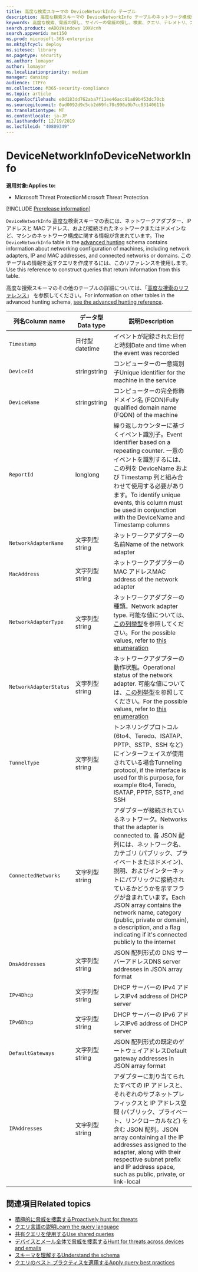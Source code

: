 ```yaml
---
title: 高度な検索スキーマの DeviceNetworkInfo テーブル
description: 高度な検索スキーマの DeviceNetworkInfo テーブルのネットワーク構成情報について説明します。
keywords: 高度な検索、脅威の探し、サイバーの脅威の探し、検索、クエリ、テレメトリ、スキーマ参照、kusto、table、column、data type、description、machinenetworkinfo、DeviceNetworkInfo、device、machine、mac、ip、adapter、dns、dhcp、gateway、tunnel
search.product: eADQiWindows 10XVcnh
search.appverid: met150
ms.prod: microsoft-365-enterprise
ms.mktglfcycl: deploy
ms.sitesec: library
ms.pagetype: security
ms.author: lomayor
author: lomayor
ms.localizationpriority: medium
manager: dansimp
audience: ITPro
ms.collection: M365-security-compliance
ms.topic: article
ms.openlocfilehash: e0d183dd762aba7f11ee46acc81a89b453dc70cb
ms.sourcegitcommit: 0ad0092d9c5cb2d69fc70c990a9b7cc03140611b
ms.translationtype: MT
ms.contentlocale: ja-JP
ms.lasthandoff: 12/19/2019
ms.locfileid: "40809349"
---
```

# <a name="devicenetworkinfo"></a><span data-ttu-id="fc2ae-104">DeviceNetworkInfo</span><span class="sxs-lookup"><span data-stu-id="fc2ae-104">DeviceNetworkInfo</span></span>

<span data-ttu-id="fc2ae-105">**適用対象:**</span><span class="sxs-lookup"><span data-stu-id="fc2ae-105">**Applies to:**</span></span>
- <span data-ttu-id="fc2ae-106">Microsoft Threat Protection</span><span class="sxs-lookup"><span data-stu-id="fc2ae-106">Microsoft Threat Protection</span></span>

[!INCLUDE [Prerelease information](../includes/prerelease.md)]

<span data-ttu-id="fc2ae-107">`DeviceNetworkInfo` [高度な](advanced-hunting-overview.md)検索スキーマの表には、ネットワークアダプター、IP アドレスと MAC アドレス、および接続されたネットワークまたはドメインなど、マシンのネットワーク構成に関する情報が含まれています。</span><span class="sxs-lookup"><span data-stu-id="fc2ae-107">The `DeviceNetworkInfo` table in the [advanced hunting](advanced-hunting-overview.md) schema contains information about networking configuration of machines, including network adapters, IP and MAC addresses, and connected networks or domains.</span></span> <span data-ttu-id="fc2ae-108">このテーブルの情報を返すクエリを作成するには、このリファレンスを使用します。</span><span class="sxs-lookup"><span data-stu-id="fc2ae-108">Use this reference to construct queries that return information from this table.</span></span>

<span data-ttu-id="fc2ae-109">高度な捜索スキーマのその他のテーブルの詳細については、「[高度な捜索のリファレンス](advanced-hunting-schema-tables.md)」 を参照してください。</span><span class="sxs-lookup"><span data-stu-id="fc2ae-109">For information on other tables in the advanced hunting schema, [see the advanced hunting reference](advanced-hunting-schema-tables.md).</span></span>

| <span data-ttu-id="fc2ae-110">列名</span><span class="sxs-lookup"><span data-stu-id="fc2ae-110">Column name</span></span> | <span data-ttu-id="fc2ae-111">データ型</span><span class="sxs-lookup"><span data-stu-id="fc2ae-111">Data type</span></span> | <span data-ttu-id="fc2ae-112">説明</span><span class="sxs-lookup"><span data-stu-id="fc2ae-112">Description</span></span> |
|-------------|-----------|-------------|
| `Timestamp` | <span data-ttu-id="fc2ae-113">日付型</span><span class="sxs-lookup"><span data-stu-id="fc2ae-113">datetime</span></span> | <span data-ttu-id="fc2ae-114">イベントが記録された日付と時刻</span><span class="sxs-lookup"><span data-stu-id="fc2ae-114">Date and time when the event was recorded</span></span> |
| `DeviceId` | <span data-ttu-id="fc2ae-115">string</span><span class="sxs-lookup"><span data-stu-id="fc2ae-115">string</span></span> | <span data-ttu-id="fc2ae-116">コンピューターの一意識別子</span><span class="sxs-lookup"><span data-stu-id="fc2ae-116">Unique identifier for the machine in the service</span></span> |
| `DeviceName` | <span data-ttu-id="fc2ae-117">string</span><span class="sxs-lookup"><span data-stu-id="fc2ae-117">string</span></span> | <span data-ttu-id="fc2ae-118">コンピューターの完全修飾ドメイン名 (FQDN)</span><span class="sxs-lookup"><span data-stu-id="fc2ae-118">Fully qualified domain name (FQDN) of the machine</span></span> |
| `ReportId` | <span data-ttu-id="fc2ae-119">long</span><span class="sxs-lookup"><span data-stu-id="fc2ae-119">long</span></span> | <span data-ttu-id="fc2ae-120">繰り返しカウンターに基づくイベント識別子。</span><span class="sxs-lookup"><span data-stu-id="fc2ae-120">Event identifier based on a repeating counter.</span></span> <span data-ttu-id="fc2ae-121">一意のイベントを識別するには、この列を DeviceName および Timestamp 列と組み合わせて使用する必要があります。</span><span class="sxs-lookup"><span data-stu-id="fc2ae-121">To identify unique events, this column must be used in conjunction with the DeviceName and Timestamp columns</span></span> |
| `NetworkAdapterName` | <span data-ttu-id="fc2ae-122">文字列型</span><span class="sxs-lookup"><span data-stu-id="fc2ae-122">string</span></span> | <span data-ttu-id="fc2ae-123">ネットワークアダプターの名前</span><span class="sxs-lookup"><span data-stu-id="fc2ae-123">Name of the network adapter</span></span> |
| `MacAddress` | <span data-ttu-id="fc2ae-124">文字列型</span><span class="sxs-lookup"><span data-stu-id="fc2ae-124">string</span></span> | <span data-ttu-id="fc2ae-125">ネットワークアダプターの MAC アドレス</span><span class="sxs-lookup"><span data-stu-id="fc2ae-125">MAC address of the network adapter</span></span> |
| `NetworkAdapterType` | <span data-ttu-id="fc2ae-126">文字列型</span><span class="sxs-lookup"><span data-stu-id="fc2ae-126">string</span></span> | <span data-ttu-id="fc2ae-127">ネットワークアダプターの種類。</span><span class="sxs-lookup"><span data-stu-id="fc2ae-127">Network adapter type.</span></span> <span data-ttu-id="fc2ae-128">可能な値については、[この列挙型](https://docs.microsoft.com/dotnet/api/system.net.networkinformation.networkinterfacetype?view=netframework-4.7.2)を参照してください。</span><span class="sxs-lookup"><span data-stu-id="fc2ae-128">For the possible values, refer to [this enumeration](https://docs.microsoft.com/dotnet/api/system.net.networkinformation.networkinterfacetype?view=netframework-4.7.2)</span></span> |
| `NetworkAdapterStatus` | <span data-ttu-id="fc2ae-129">文字列型</span><span class="sxs-lookup"><span data-stu-id="fc2ae-129">string</span></span> | <span data-ttu-id="fc2ae-130">ネットワークアダプターの動作状態。</span><span class="sxs-lookup"><span data-stu-id="fc2ae-130">Operational status of the network adapter.</span></span> <span data-ttu-id="fc2ae-131">可能な値については、[この列挙型](https://docs.microsoft.com/dotnet/api/system.net.networkinformation.operationalstatus?view=netframework-4.7.2)を参照してください。</span><span class="sxs-lookup"><span data-stu-id="fc2ae-131">For the possible values, refer to [this enumeration](https://docs.microsoft.com/dotnet/api/system.net.networkinformation.operationalstatus?view=netframework-4.7.2)</span></span> |
| `TunnelType` | <span data-ttu-id="fc2ae-132">文字列型</span><span class="sxs-lookup"><span data-stu-id="fc2ae-132">string</span></span> | <span data-ttu-id="fc2ae-133">トンネリングプロトコル (6to4、Teredo、ISATAP、PPTP、SSTP、SSH など) にインターフェイスが使用されている場合</span><span class="sxs-lookup"><span data-stu-id="fc2ae-133">Tunneling protocol, if the interface is used for this purpose, for example 6to4, Teredo, ISATAP, PPTP, SSTP, and SSH</span></span> |
| `ConnectedNetworks` | <span data-ttu-id="fc2ae-134">文字列型</span><span class="sxs-lookup"><span data-stu-id="fc2ae-134">string</span></span> | <span data-ttu-id="fc2ae-135">アダプターが接続されているネットワーク。</span><span class="sxs-lookup"><span data-stu-id="fc2ae-135">Networks that the adapter is connected to.</span></span> <span data-ttu-id="fc2ae-136">各 JSON 配列には、ネットワーク名、カテゴリ (パブリック、プライベートまたはドメイン)、説明、およびインターネットにパブリックに接続されているかどうかを示すフラグが含まれています。</span><span class="sxs-lookup"><span data-stu-id="fc2ae-136">Each JSON array contains the network name, category (public, private or domain), a description, and a flag indicating if it's connected publicly to the internet</span></span> |
| `DnsAddresses` | <span data-ttu-id="fc2ae-137">文字列型</span><span class="sxs-lookup"><span data-stu-id="fc2ae-137">string</span></span> | <span data-ttu-id="fc2ae-138">JSON 配列形式の DNS サーバーアドレス</span><span class="sxs-lookup"><span data-stu-id="fc2ae-138">DNS server addresses in JSON array format</span></span> |
| `IPv4Dhcp` | <span data-ttu-id="fc2ae-139">文字列型</span><span class="sxs-lookup"><span data-stu-id="fc2ae-139">string</span></span> | <span data-ttu-id="fc2ae-140">DHCP サーバーの IPv4 アドレス</span><span class="sxs-lookup"><span data-stu-id="fc2ae-140">IPv4 address of DHCP server</span></span> |
| `IPv6Dhcp` | <span data-ttu-id="fc2ae-141">文字列型</span><span class="sxs-lookup"><span data-stu-id="fc2ae-141">string</span></span> | <span data-ttu-id="fc2ae-142">DHCP サーバーの IPv6 アドレス</span><span class="sxs-lookup"><span data-stu-id="fc2ae-142">IPv6 address of DHCP server</span></span> |
| `DefaultGateways` | <span data-ttu-id="fc2ae-143">文字列型</span><span class="sxs-lookup"><span data-stu-id="fc2ae-143">string</span></span> | <span data-ttu-id="fc2ae-144">JSON 配列形式の既定のゲートウェイアドレス</span><span class="sxs-lookup"><span data-stu-id="fc2ae-144">Default gateway addresses in JSON array format</span></span> |
| `IPAddresses` | <span data-ttu-id="fc2ae-145">文字列型</span><span class="sxs-lookup"><span data-stu-id="fc2ae-145">string</span></span> | <span data-ttu-id="fc2ae-146">アダプターに割り当てられたすべての IP アドレスと、それぞれのサブネットプレフィックスと IP アドレス空間 (パブリック、プライベート、リンクローカルなど) を含む JSON 配列。</span><span class="sxs-lookup"><span data-stu-id="fc2ae-146">JSON array containing all the IP addresses assigned to the adapter, along with their respective subnet prefix and IP address space, such as public, private, or link-local</span></span> |

## <a name="related-topics"></a><span data-ttu-id="fc2ae-147">関連項目</span><span class="sxs-lookup"><span data-stu-id="fc2ae-147">Related topics</span></span>
- [<span data-ttu-id="fc2ae-148">積極的に脅威を捜索する</span><span class="sxs-lookup"><span data-stu-id="fc2ae-148">Proactively hunt for threats</span></span>](advanced-hunting-overview.md)
- [<span data-ttu-id="fc2ae-149">クエリ言語の説明</span><span class="sxs-lookup"><span data-stu-id="fc2ae-149">Learn the query language</span></span>](advanced-hunting-query-language.md)
- [<span data-ttu-id="fc2ae-150">共有クエリを使用する</span><span class="sxs-lookup"><span data-stu-id="fc2ae-150">Use shared queries</span></span>](advanced-hunting-shared-queries.md)
- [<span data-ttu-id="fc2ae-151">デバイスとメール全体で脅威を捜索する</span><span class="sxs-lookup"><span data-stu-id="fc2ae-151">Hunt for threats across devices and emails</span></span>](advanced-hunting-query-emails-devices.md)
- [<span data-ttu-id="fc2ae-152">スキーマを理解する</span><span class="sxs-lookup"><span data-stu-id="fc2ae-152">Understand the schema</span></span>](advanced-hunting-schema-tables.md)
- [<span data-ttu-id="fc2ae-153">クエリのベスト プラクティスを適用する</span><span class="sxs-lookup"><span data-stu-id="fc2ae-153">Apply query best practices</span></span>](advanced-hunting-best-practices.md)
